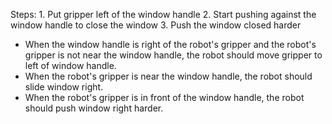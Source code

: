 

Steps:  1. Put gripper left of the window handle  2. Start pushing against the window handle to close the window  3. Push the window closed harder 
- When the window handle is right of the robot's gripper and the robot's gripper is not near the window handle, the robot should move gripper to left of window handle. 
- When the robot's gripper is near the window handle, the robot should slide window right. 
- When the robot's gripper is in front of the window handle, the robot should push window right harder.